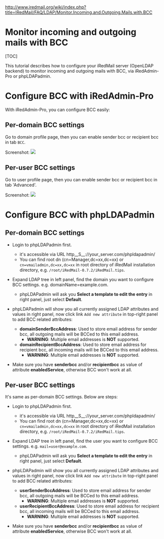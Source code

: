 <http://www.iredmail.org/wiki/index.php?title=IRedMail/FAQ/LDAP/Monitor.Incoming.and.Outgoing.Mails.with.BCC>
# Monitor incoming and outgoing mails with BCC

[TOC]

This tutorial describes how to configure your iRedMail server (OpenLDAP backend) to monitor incoming and outgoing mails with BCC, via iRedAdmin-Pro or phpLDAPadmin.

# Configure BCC with iRedAdmin-Pro

With iRedAdmin-Pro, you can configure BCC easily:
## Per-domain BCC settings

Go to domain profile page, then you can enable sender bcc or recipient bcc in tab `BCC`.

Screenshot:
![](http://screenshots.iredmail.googlecode.com/hg/iredadmin/domain_profile_bcc.png)

## Per-user BCC settings

Go to user profile page, then you can enable sender bcc or recipient bcc in tab 'Advanced'.

Screenshot:
![](http://screenshots.iredmail.googlecode.com/hg/iredadmin/user_profile_bcc.png)

# Configure BCC with phpLDAPadmin

## Per-domain BCC settings

* Login to phpLDAPadmin first.
	* it's accessible via URL http__S__://your_server.com/phpldapadmin/
	* You can find root dn (cn=Manager,dc=xx,dc=xx) or `cn=vmailadmin,dc=xx,dc=xx` in root directory of iRedMail installation directory, e.g. `/root/iRedMail-0.7.2/iRedMail.tips`.

* Expand LDAP tree in left panel, find the domain you want to configure BCC settings. e.g. domainName=example.com.
	* phpLDAPadmin will ask you __Select a template to edit the entry__ in right panel, just select __Default__.

* phpLDAPadmin will show you all currently assigned LDAP attributes and values in right panel, now click link `Add new attribute` in top-right panel to add BCC related attributes:
	* __domainSenderBccAddress__: Used to store email address for sender bcc, all outgoing mails will be BCCed to this email address.
		* __WARNING__: Multiple email addresses is __NOT__ supported.
	* __domainRecipientBccAddress__: Used to store email address for recipient bcc, all incoming mails will be BCCed to this email address.
		* __WARNING__: Multiple email addresses is __NOT__ supported.

* Make sure you have __senderbcc__ and/or __recipientbcc__ as value of attribute __enabledService__, otherwise BCC won't work at all.

## Per-user BCC settings

It's same as per-domain BCC settings. Below are steps:

* Login to phpLDAPadmin first.
	* it's accessible via URL http__S__://your_server.com/phpldapadmin/
	* You can find root dn (cn=Manager,dc=xx,dc=xx) or `cn=vmailadmin,dc=xx,dc=xx` in root directory of iRedMail installation directory, e.g. `/root/iRedMail-0.7.2/iRedMail.tips`.

* Expand LDAP tree in left panel, find the user you want to configure BCC settings. e.g. `mail=user@example.com`.
	* phpLDAPadmin will ask you __Select a template to edit the entry__ in right panel, just select __Default__.

* phpLDAPadmin will show you all currently assigned LDAP attributes and values in right panel, now click link `Add new attribute` in top-right panel to add BCC related attributes:
	* __userSenderBccAddress__: Used to store email address for sender bcc, all outgoing mails will be BCCed to this email address.
		* __WARNING__: Multiple email addresses is __NOT__ supported.
	* __userRecipientBccAddress__: Used to store email address for recipient bcc, all incoming mails will be BCCed to this email address.
		* __WARNING__: Multiple email addresses is __NOT__ supported.

* Make sure you have __senderbcc__ and/or __recipientbcc__ as value of attribute __enabledService__, otherwise BCC won't work at all.
